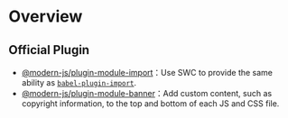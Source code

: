 # Overview

## Official Plugin

* [@modern-js/plugin-module-import](./plugin-import.md)：Use SWC to provide the same ability as [`babel-plugin-import`](https://github.com/umijs/babel-plugin-import).
* [@modern-js/plugin-module-banner](./plugin-banner.md)：Add custom content, such as copyright information, to the top and bottom of each JS and CSS file.


